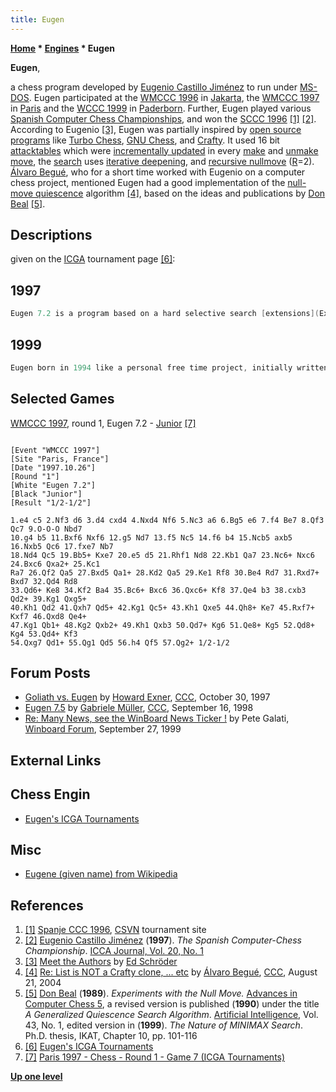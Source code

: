 ```yaml
---
title: Eugen
---
```

**[Home](Home "Home") * [Engines](Engines "Engines") * Eugen**

**Eugen**,

a chess program developed by [Eugenio Castillo Jiménez](Eugenio_Castillo_Jim%C3%A9nez "Eugenio Castillo Jiménez") to run under [MS-DOS](MS-DOS "MS-DOS"). Eugen participated at the [WMCCC 1996](WMCCC_1996 "WMCCC 1996") in [Jakarta](https://en.wikipedia.org/wiki/Jakarta), the [WMCCC 1997](WMCCC_1997 "WMCCC 1997") in [Paris](https://en.wikipedia.org/wiki/Paris) and the [WCCC 1999](WCCC_1999 "WCCC 1999") in [Paderborn](https://en.wikipedia.org/wiki/Paderborn). Further, Eugen played various [Spanish Computer Chess Championships](Spanish_Computer_Chess_Championship "Spanish Computer Chess Championship"), and won the [SCCC 1996](SCCC_1996 "SCCC 1996") <a id="cite-note-1" href="#cite-ref-1">[1]</a> <a id="cite-note-2" href="#cite-ref-2">[2]</a>.
According to Eugenio <a id="cite-note-3" href="#cite-ref-3">[3]</a>, Eugen was partially inspired by [open source programs](Category:Open_Source "Category:Open Source") like [Turbo Chess](Turbo_Chess "Turbo Chess"), [GNU Chess](GNU_Chess "GNU Chess"), and [Crafty](Crafty "Crafty"). It used 16 bit [attacktables](Attack_and_Defend_Maps "Attack and Defend Maps") which were [incrementally updated](Incremental_Updates "Incremental Updates") in every [make](Make_Move "Make Move") and [unmake move](Unmake_Move "Unmake Move"), the [search](Search "Search") uses [iterative deepening](Iterative_Deepening "Iterative Deepening"), and [recursive nullmove](Null_Move_Pruning "Null Move Pruning") ([R](Depth_Reduction_R "Depth Reduction R")=2). [Álvaro Begué](%C3%81lvaro_Begu%C3%A9 "Álvaro Begué"), who for a short time worked with Eugenio on a computer chess project, mentioned Eugen had a good implementation of the [null-move quiescence](Null_Move_Pruning#NMQS "Null Move Pruning") algorithm <a id="cite-note-4" href="#cite-ref-4">[4]</a>, based on the ideas and publications by [Don Beal](Don_Beal "Don Beal") <a id="cite-note-5" href="#cite-ref-5">[5]</a>.

## Descriptions

given on the [ICGA](ICGA "ICGA") tournament page <a id="cite-note-6" href="#cite-ref-6">[6]</a>:

## 1997

```C++
Eugen 7.2 is a program based on a hard selective search [extensions](Extensions "Extensions") algorithm, he don't makes conventional [alpha beta](Alpha-Beta "Alpha-Beta") pruning and he (in Spanish it's he) uses a special [null turn moves](Null_Move_Pruning#NMQS "Null Move Pruning") in [quiescence search](Quiescence_Search "Quiescence Search"). The program consist of about 40.000 [C](C "C") and [assembler](Assembly "Assembly") code lines. Node speed on a [Pentium](X86 "X86") 133Mhz is approximately 12.000 to 30.000 [nodes per second](Nodes_per_Second "Nodes per Second"). Chess programming is my hobby-job for about last 8 years. Currently [Spanish CCC](SCCC_1996 "SCCC 1996"). 

```

## 1999

```C++
Eugen born in 1994 like a personal free time project, initially written in [Pascal](Pascal "Pascal") and assembler, in 1995 it was changed to C language. Eugen is partially inspirated in freeware programs like [Turbo Chess](Turbo_Chess "Turbo Chess"), [Gnu](GNU_Chess "GNU Chess"), and [Crafty](Crafty "Crafty"). 

```

## Selected Games

[WMCCC 1997](WMCCC_1997 "WMCCC 1997"), round 1, Eugen 7.2 - [Junior](Junior "Junior") <a id="cite-note-7" href="#cite-ref-7">[7]</a>

```

[Event "WMCCC 1997"]
[Site "Paris, France"]
[Date "1997.10.26"]
[Round "1"]
[White "Eugen 7.2"]
[Black "Junior"]
[Result "1/2-1/2"]

1.e4 c5 2.Nf3 d6 3.d4 cxd4 4.Nxd4 Nf6 5.Nc3 a6 6.Bg5 e6 7.f4 Be7 8.Qf3 Qc7 9.O-O-O Nbd7 
10.g4 b5 11.Bxf6 Nxf6 12.g5 Nd7 13.f5 Nc5 14.f6 b4 15.Ncb5 axb5 16.Nxb5 Qc6 17.fxe7 Nb7 
18.Nd4 Qc5 19.Bb5+ Kxe7 20.e5 d5 21.Rhf1 Nd8 22.Kb1 Qa7 23.Nc6+ Nxc6 24.Bxc6 Qxa2+ 25.Kc1 
Ra7 26.Qf2 Qa5 27.Bxd5 Qa1+ 28.Kd2 Qa5 29.Ke1 Rf8 30.Be4 Rd7 31.Rxd7+ Bxd7 32.Qd4 Rd8 
33.Qd6+ Ke8 34.Kf2 Ba4 35.Bc6+ Bxc6 36.Qxc6+ Kf8 37.Qe4 b3 38.cxb3 Qd2+ 39.Kg1 Qxg5+ 
40.Kh1 Qd2 41.Qxh7 Qd5+ 42.Kg1 Qc5+ 43.Kh1 Qxe5 44.Qh8+ Ke7 45.Rxf7+ Kxf7 46.Qxd8 Qe4+ 
47.Kg1 Qb1+ 48.Kg2 Qxb2+ 49.Kh1 Qxb3 50.Qd7+ Kg6 51.Qe8+ Kg5 52.Qd8+ Kg4 53.Qd4+ Kf3 
54.Qxg7 Qd1+ 55.Qg1 Qd5 56.h4 Qf5 57.Qg2+ 1/2-1/2 

```

## Forum Posts

- [Goliath vs. Eugen](https://www.stmintz.com/ccc/index.php?id=11369) by [Howard Exner](index.php?title=Howard_Exner&action=edit&redlink=1 "Howard Exner (page does not exist)"), [CCC](CCC "CCC"), October 30, 1997
- [Eugen 7.5](https://www.stmintz.com/ccc/index.php?id=26806) by [Gabriele Müller](Gabriele_M%C3%BCller "Gabriele Müller"), [CCC](CCC "CCC"), September 16, 1998
- [Re: Many News, see the WinBoard News Ticker !](http://www.open-aurec.com/wbforum/viewtopic.php?t=30370#p115506) by Pete Galati, [Winboard Forum](Computer_Chess_Forums "Computer Chess Forums"), September 27, 1999

## External Links

## Chess Engin

- [Eugen's ICGA Tournaments](https://www.game-ai-forum.org/icga-tournaments/program.php?id=28)

## Misc

- [Eugene (given name) from Wikipedia](<https://en.wikipedia.org/wiki/Eugene_(given_name)>)

## References

1. <a id="cite-ref-1" href="#cite-note-1">[1]</a> [Spanje CCC 1996](http://www.csvn.nl/index.php?option=com_content&view=article&id=209%3Aspanje-ccc-1996&catid=19%3Acomputer-computer&Itemid=48&lang=en), [CSVN](CSVN "CSVN") tournament site
1. <a id="cite-ref-2" href="#cite-note-2">[2]</a> [Eugenio Castillo Jiménez](Eugenio_Castillo_Jim%C3%A9nez "Eugenio Castillo Jiménez") (**1997**). *The Spanish Computer-Chess Championship*. [ICCA Journal, Vol. 20, No. 1](ICGA_Journal#20_1 "ICGA Journal")
1. <a id="cite-ref-3" href="#cite-note-3">[3]</a> [Meet the Authors](http://www.rebel.nl/authors.htm) by [Ed Schröder](Ed_Schroder "Ed Schroder")
1. <a id="cite-ref-4" href="#cite-note-4">[4]</a> [Re: List is NOT a Crafty clone, ... etc](https://www.stmintz.com/ccc/index.php?id=383312) by [Álvaro Begué](%C3%81lvaro_Begu%C3%A9 "Álvaro Begué"), [CCC](CCC "CCC"), August 21, 2004
1. <a id="cite-ref-5" href="#cite-note-5">[5]</a> [Don Beal](Don_Beal "Don Beal") (**1989**). *Experiments with the Null Move.* [Advances in Computer Chess 5](Advances_in_Computer_Chess_5 "Advances in Computer Chess 5"), a revised version is published (**1990**) under the title *A Generalized Quiescence Search Algorithm*. [Artificial Intelligence](https://en.wikipedia.org/wiki/Artificial_Intelligence_%28journal%29), Vol. 43, No. 1, edited version in (**1999**). *The Nature of MINIMAX Search*. Ph.D. thesis, IKAT, Chapter 10, pp. 101-116
1. <a id="cite-ref-6" href="#cite-note-6">[6]</a> [Eugen's ICGA Tournaments](https://www.game-ai-forum.org/icga-tournaments/program.php?id=28)
1. <a id="cite-ref-7" href="#cite-note-7">[7]</a> [Paris 1997 - Chess - Round 1 - Game 7 (ICGA Tournaments)](https://www.game-ai-forum.org/icga-tournaments/round.php?tournament=5&round=1&id=7)

**[Up one level](Engines "Engines")**

